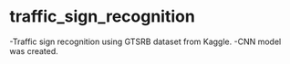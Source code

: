 # traffic_sign_recognition
-Traffic sign recognition using GTSRB dataset from Kaggle.
-CNN model was created.

